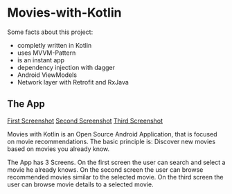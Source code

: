 # Movies-with-Kotlin

Some facts about this project:
- completly written in Kotlin
- uses MVVM-Pattern
- is an instant app
- dependency injection with dagger
- Android ViewModels
- Network layer with Retrofit and RxJava

## The App

[First Screenshot](store/first_en.png)
[Second Screenshot](store/second_en.png)
[Third Screenshot](store/third_en.png)

Movies with Kotlin is an Open Source Android Application, that is focused on movie recommendations.
The basic principle is: Discover new movies based on movies you already know.

The App has 3 Screens.
On the first screen the user can search and select a movie he already knows.
On the second screen the user can browse recommended movies similar to the selected movie.
On the third screen the user can browse movie details to a selected movie.